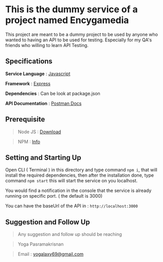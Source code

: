 # This is the dummy service of a project named Encygamedia

This project are meant to be a dummy project to be used by anyone who wanted to having an API to be used for testing.
Especially for my QA's friends who willing to learn API Testing.

## Specifications

**Service Language** :  [Javascript](https://www.javascript.com/)

**Framework** :  [Express](https://expressjs.com/)

**Dependencies** : Can be look at package.json

**API Documentation** : [Postman Docs](https://documenter.getpostman.com/view/17449443/UVsHV8r4)

## Prerequisite

> Node JS : [Download](https://nodejs.org/en/download/)

> NPM : [Info](https://www.npmjs.com/)

## Setting and Starting Up

Open CLI ( Terminal ) in this directory and type command `npm i`, that will install the required dependencies,
then after the installation done, type command `npm start` this will start the service on you localhost.

You would find a notification in the console that the service is already running on specific port. ( the default is 3000)

You can have the baseUrl of the API in : `http://localhost:3000`

## Suggestion and Follow Up

> Any suggestion and follow up should be reaching

> Yoga Pasramakrisnan

> Email : [yogalaxy69@gmail.com](mailto:yoga.pasramakrisnan@gmail.com)
